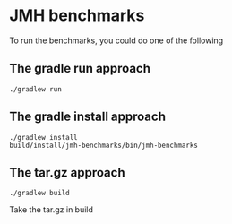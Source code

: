 JMH benchmarks
==============

To run the benchmarks, you could do one of the following

The gradle run approach
-----------------------
```
./gradlew run
```

The gradle install approach
---------------------------
```
./gradlew install
build/install/jmh-benchmarks/bin/jmh-benchmarks
```

The tar.gz approach
-------------------
```
./gradlew build

```

Take the tar.gz in build
